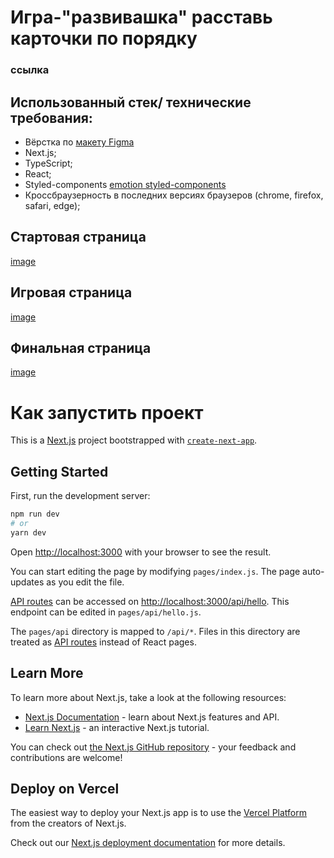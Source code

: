 # Игра-"развивашка" расставь карточки по порядку  
### ссылка

## Использованный стек/ технические требования:
 
+ Вёрстка по [макету Figma](https://www.figma.com/file/Ttn7siGjRcFZ0OzPbT2Xxg/%D0%A2%D0%B5%D1%81%D1%82%D0%BE%D0%B2%D0%BE%D0%B5?node-id=1%3A2642 "https://www.figma.com/file/Ttn7siGjRcFZ0OzPbT2Xxg/%D0%A2%D0%B5%D1%81%D1%82%D0%BE%D0%B2%D0%BE%D0%B5?node-id=1%3A2642")
+ Next.js;
+ TypeScript;
+ React;
+ Styled-components [emotion styled-components](https://emotion.sh/docs/styled "https://emotion.sh/docs/styled")
+ Кроссбраузерность в последних версиях браузеров (chrome, firefox, safari, edge);
 



 ## Стартовая страница
[image](./.screenshots/localhost_3000_%20(2).png)
 
 ## Игровая страница
[image](./.screenshots/localhost_3000_%20(3).png)

 ## Финальная страница
[image](./.screenshots/localhost_3000_%20(4).png)


 

 





# Как запустить проект

This is a [Next.js](https://nextjs.org/) project bootstrapped with [`create-next-app`](https://github.com/vercel/next.js/tree/canary/packages/create-next-app).

## Getting Started

First, run the development server:

```bash
npm run dev
# or
yarn dev
```

Open [http://localhost:3000](http://localhost:3000) with your browser to see the result.

You can start editing the page by modifying `pages/index.js`. The page auto-updates as you edit the file.

[API routes](https://nextjs.org/docs/api-routes/introduction) can be accessed on [http://localhost:3000/api/hello](http://localhost:3000/api/hello). This endpoint can be edited in `pages/api/hello.js`.

The `pages/api` directory is mapped to `/api/*`. Files in this directory are treated as [API routes](https://nextjs.org/docs/api-routes/introduction) instead of React pages.

## Learn More

To learn more about Next.js, take a look at the following resources:

- [Next.js Documentation](https://nextjs.org/docs) - learn about Next.js features and API.
- [Learn Next.js](https://nextjs.org/learn) - an interactive Next.js tutorial.

You can check out [the Next.js GitHub repository](https://github.com/vercel/next.js/) - your feedback and contributions are welcome!

## Deploy on Vercel

The easiest way to deploy your Next.js app is to use the [Vercel Platform](https://vercel.com/new?utm_medium=default-template&filter=next.js&utm_source=create-next-app&utm_campaign=create-next-app-readme) from the creators of Next.js.

Check out our [Next.js deployment documentation](https://nextjs.org/docs/deployment) for more details.
